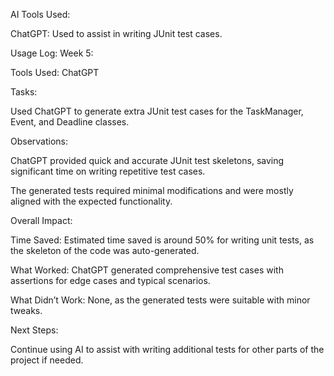 AI Tools Used:

ChatGPT: Used to assist in writing JUnit test cases.

Usage Log:
Week 5:

Tools Used: ChatGPT

Tasks:

Used ChatGPT to generate extra JUnit test cases for the TaskManager, Event, and Deadline classes.

Observations:

ChatGPT provided quick and accurate JUnit test skeletons, saving significant time on writing repetitive test cases.

The generated tests required minimal modifications and were mostly aligned with the expected functionality.

Overall Impact:

Time Saved: Estimated time saved is around 50% for writing unit tests, as the skeleton of the code was auto-generated.

What Worked: ChatGPT generated comprehensive test cases with assertions for edge cases and typical scenarios.

What Didn’t Work: None, as the generated tests were suitable with minor tweaks.

Next Steps:

Continue using AI to assist with writing additional tests for other parts of the project if needed.